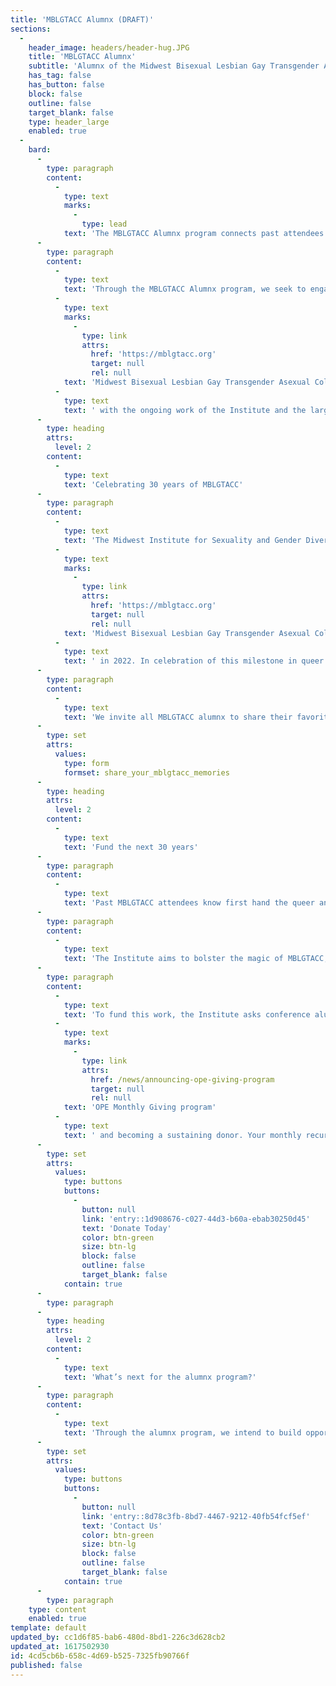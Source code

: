 ```yaml
---
title: 'MBLGTACC Alumnx (DRAFT)'
sections:
  -
    header_image: headers/header-hug.JPG
    title: 'MBLGTACC Alumnx'
    subtitle: 'Alumnx of the Midwest Bisexual Lesbian Gay Transgender Asexual College Conference'
    has_tag: false
    has_button: false
    block: false
    outline: false
    target_blank: false
    type: header_large
    enabled: true
  -
    bard:
      -
        type: paragraph
        content:
          -
            type: text
            marks:
              -
                type: lead
            text: 'The MBLGTACC Alumnx program connects past attendees to facilitate relationship and coalition building across the region and provide opportunities to continue the conversations started at the conference.'
      -
        type: paragraph
        content:
          -
            type: text
            text: 'Through the MBLGTACC Alumnx program, we seek to engage current and former students, higher education professionals, and community members who have previously attended the '
          -
            type: text
            marks:
              -
                type: link
                attrs:
                  href: 'https://mblgtacc.org'
                  target: null
                  rel: null
            text: 'Midwest Bisexual Lesbian Gay Transgender Asexual College Conference'
          -
            type: text
            text: ' with the ongoing work of the Institute and the larger queer and trans movement across the Midwest. The program promotes intergenerational strategy and story sharing, enabling future movement leaders to understand past tactics and emerging tactics to be widely shared across generations.'
      -
        type: heading
        attrs:
          level: 2
        content:
          -
            type: text
            text: 'Celebrating 30 years of MBLGTACC'
      -
        type: paragraph
        content:
          -
            type: text
            text: 'The Midwest Institute for Sexuality and Gender Diversity looks forward to the 30th annual '
          -
            type: text
            marks:
              -
                type: link
                attrs:
                  href: 'https://mblgtacc.org'
                  target: null
                  rel: null
            text: 'Midwest Bisexual Lesbian Gay Transgender Asexual College Conference'
          -
            type: text
            text: ' in 2022. In celebration of this milestone in queer and trans community building, education, and empowerment, we are gathering stories, reflections, and memories of MBLGTACC across its three-decade history.'
      -
        type: paragraph
        content:
          -
            type: text
            text: 'We invite all MBLGTACC alumnx to share their favorite memories, stories, and photos to be compiled in a mixed-media celebration. Your memories may be shared leading up to and during the 30th annual MBLGTACC.'
      -
        type: set
        attrs:
          values:
            type: form
            formset: share_your_mblgtacc_memories
      -
        type: heading
        attrs:
          level: 2
        content:
          -
            type: text
            text: 'Fund the next 30 years'
      -
        type: paragraph
        content:
          -
            type: text
            text: 'Past MBLGTACC attendees know first hand the queer and trans joy experienced at the annual conference. The community and coalitions built at MBLGTACC have the power to transform the region and create a future where all queer and trans people are embraced and affirmed.'
      -
        type: paragraph
        content:
          -
            type: text
            text: 'The Institute aims to bolster the magic of MBLGTACC, capture the skills and knowledge promoted during the conference, and amplify it to those who may have limited access to the conference, college, and/or queer and trans spaces.'
      -
        type: paragraph
        content:
          -
            type: text
            text: 'To fund this work, the Institute asks conference alumnx to endow the next 30 years of MBLGTACC and Institute programs by joining the '
          -
            type: text
            marks:
              -
                type: link
                attrs:
                  href: /news/announcing-ope-giving-program
                  target: null
                  rel: null
            text: 'OPE Monthly Giving program'
          -
            type: text
            text: ' and becoming a sustaining donor. Your monthly recurring donation will help position the Institute and MBLGTACC to continue providing transformative experiences for queer and trans students for decades to come.'
      -
        type: set
        attrs:
          values:
            type: buttons
            buttons:
              -
                button: null
                link: 'entry::1d908676-c027-44d3-b60a-ebab30250d45'
                text: 'Donate Today'
                color: btn-green
                size: btn-lg
                block: false
                outline: false
                target_blank: false
            contain: true
      -
        type: paragraph
      -
        type: heading
        attrs:
          level: 2
        content:
          -
            type: text
            text: 'What’s next for the alumnx program?'
      -
        type: paragraph
        content:
          -
            type: text
            text: 'Through the alumnx program, we intend to build opportunities to strengthen relationships formed through Institute programs and connect queer and trans people across generations. Let us know your ideas about the next steps of the program.'
      -
        type: set
        attrs:
          values:
            type: buttons
            buttons:
              -
                button: null
                link: 'entry::8d78c3fb-8bd7-4467-9212-40fb54fcf5ef'
                text: 'Contact Us'
                color: btn-green
                size: btn-lg
                block: false
                outline: false
                target_blank: false
            contain: true
      -
        type: paragraph
    type: content
    enabled: true
template: default
updated_by: cc1d6f85-bab6-480d-8bd1-226c3d628cb2
updated_at: 1617502930
id: 4cd5cb6b-658c-4d69-b525-7325fb90766f
published: false
---
```

